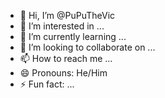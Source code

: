 - 👋 Hi, I’m @PuPuTheVic
- 👀 I’m interested in ...
- 🌱 I’m currently learning ...
- 💞️ I’m looking to collaborate on ...
- 📫 How to reach me ...
- 😄 Pronouns: He/Him
- ⚡ Fun fact: ...

<!---
PuPuTheVic/PuPuTheVic is a ✨ special ✨ repository because its `README.md` (this file) appears on your GitHub profile.
You can click the Preview link to take a look at your changes.
--->
